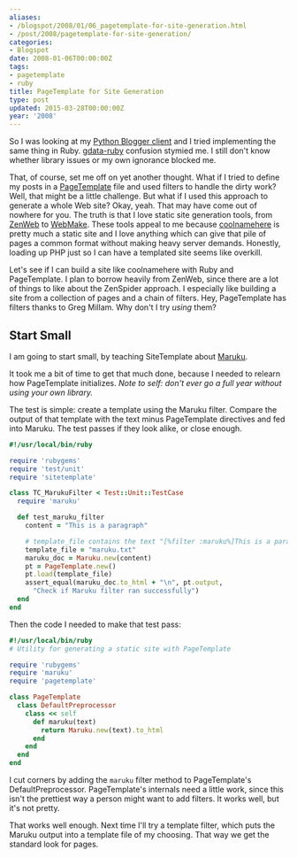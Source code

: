 ```yaml
---
aliases:
- /blogspot/2008/01/06_pagetemplate-for-site-generation.html
- /post/2008/pagetemplate-for-site-generation/
categories:
- Blogspot
date: 2008-01-06T00:00:00Z
tags:
- pagetemplate
- ruby
title: PageTemplate for Site Generation
type: post
updated: 2015-03-28T00:00:00Z
year: '2008'
---
```


[Python Blogger client]: /post/2007/python-loves-blogger/
[gdata-ruby]: https://code.google.com/p/gdata-ruby-util/
[PageTemplate]: /tags/pagetemplate/

So I was looking at my [Python Blogger client][] and I tried implementing the same thing in Ruby. [gdata-ruby][] confusion stymied me. I still don't know whether library issues or my own ignorance blocked me.
<!--more-->

[ZenWeb]: http://zenspider.com/ZSS/Products/ZenWeb/index.html
[WebMake]: http://webmake.taint.org
[coolnamehere]: /categories/coolnamehere/

That, of course, set me off on yet another thought. What if I tried to define my posts in a [PageTemplate][] file and used filters to handle the dirty work? Well, that might be a little challenge. But what if I used this approach to generate a whole Web site? Okay, yeah. That may have come out of nowhere for you. The truth is that I love static site generation tools, from [ZenWeb][] to [WebMake][]. These tools appeal to me because [coolnamehere][] is pretty much a static site and I love anything which can give that pile of pages a common format without making heavy server demands. Honestly, loading up PHP just so I can have a templated site seems like overkill.

Let's see if I can build a site like coolnamehere with Ruby and PageTemplate. I plan to borrow heavily from ZenWeb, since there are a lot of things to like about the ZenSpider approach. I especially like
  building a site from a collection of pages and a chain of filters. Hey, PageTemplate has filters thanks to Greg Millam. Why don't I try *using* them?

## Start Small

[Maruku]: https://github.com/bhollis/maruku

I am going to start small, by teaching SiteTemplate about [Maruku][].

It took me a bit of time to get that much done, because I needed to relearn how PageTemplate initializes. *Note to self: don't ever go a full year without using your own library.*

The test is simple: create a template using the Maruku filter. Compare the output of that template
with the text minus PageTemplate directives and fed into Maruku. The test passes if they look alike,
or close enough.

``` ruby
#!/usr/local/bin/ruby

require 'rubygems'
require 'test/unit'
require 'sitetemplate'

class TC_MarukuFilter < Test::Unit::TestCase
  require 'maruku'

  def test_maruku_filter
    content = "This is a paragraph"

    # template_file contains the text "[%filter :maruku%]This is a paragraph[%end%]"
    template_file = "maruku.txt"
    maruku_doc = Maruku.new(content)
    pt = PageTemplate.new()
    pt.load(template_file)
    assert_equal(maruku_doc.to_html + "\n", pt.output,
      "Check if Maruku filter ran successfully")
  end
end
```

Then the code I needed to make that test pass:

``` ruby
#!/usr/local/bin/ruby
# Utility for generating a static site with PageTemplate

require 'rubygems'
require 'maruku'
require 'pagetemplate'

class PageTemplate
  class DefaultPreprocessor
    class << self
      def maruku(text)
        return Maruku.new(text).to_html
      end
    end
  end
end
```

I cut corners by adding the `maruku` filter method to PageTemplate's DefaultPreprocessor. PageTemplate's internals need a little work, since this isn't the prettiest way a person might want to add filters. It works well, but it's not pretty.

That works well enough. Next time I'll try a template filter, which puts the Maruku output into a template file of my choosing. That way we get the standard look for pages.
